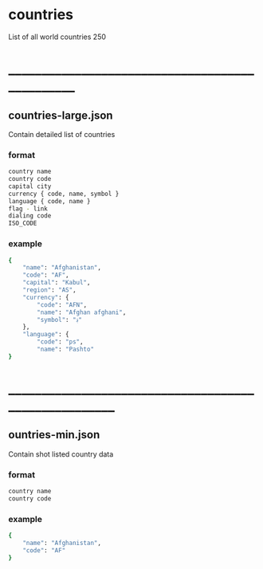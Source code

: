 # countries
List of all world countries 250

# _______________________________________________
## countries-large.json
Contain detailed list of countries
### format
``` bash 
country name
country code
capital city
currency { code, name, symbol }
language { code, name }
flag - link
dialing code
ISO_CODE
```

### example
``` bash
{
    "name": "Afghanistan",
    "code": "AF",
    "capital": "Kabul",
    "region": "AS",
    "currency": {
        "code": "AFN",
        "name": "Afghan afghani",
        "symbol": "؋"
    },
    "language": {
        "code": "ps",
        "name": "Pashto"
}
```

# _____________________________________________________
## ountries-min.json
Contain shot listed country data

### format
``` bash
country name
country code
```

### example
``` bash
{
    "name": "Afghanistan",
    "code": "AF"
}
```